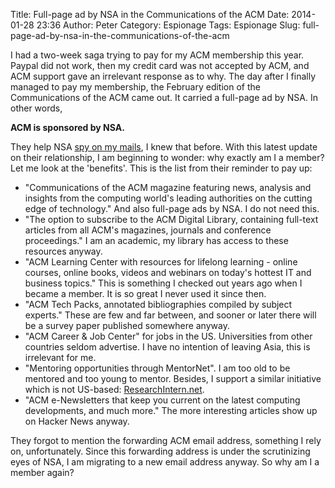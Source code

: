 Title: Full-page ad by NSA in the Communications of the ACM
Date: 2014-01-28 23:36
Author: Peter
Category: Espionage
Tags: Espionage
Slug: full-page-ad-by-nsa-in-the-communications-of-the-acm

I had a two-week saga trying to pay for my ACM membership this year.
Paypal did not work, then my credit card was not accepted by ACM, and
ACM support gave an irrelevant response as to why. The day after I
finally managed to pay my membership, the February edition of the
Communications of the ACM came out. It carried a full-page ad by NSA. In
other words,

**ACM is sponsored by NSA.**

They help NSA [spy on my mails](http://peterwittek.com/2013/08/acm-wants-you-to-be-spied-on/), I
knew that before. With this latest update on their relationship, I am
beginning to wonder: why exactly am I a member? Let me look at the
'benefits'. This is the list from their reminder to pay up:

-   "Communications of the ACM magazine featuring news, analysis and
    insights from the computing world's leading authorities on the
    cutting edge of technology." And also full-page ads by NSA. I do not
    need this.
-   "The option to subscribe to the ACM Digital Library, containing
    full-text articles from all ACM's magazines, journals and conference
    proceedings." I am an academic, my library has access to these
    resources anyway.
-   "ACM Learning Center with resources for lifelong learning - online
    courses, online books, videos and webinars on today's hottest IT and
    business topics." This is something I checked out years ago when I
    became a member. It is so great I never used it since then.
-   "ACM Tech Packs, annotated bibliographies compiled by subject
    experts." These are few and far between, and sooner or later there
    will be a survey paper published somewhere anyway.
-   "ACM Career & Job Center" for jobs in the US. Universities from
    other countries seldom advertise. I have no intention of leaving
    Asia, this is irrelevant for me.
-   "Mentoring opportunities through MentorNet". I am too old to be
    mentored and too young to mentor. Besides, I support a similar
    initiative which is not US-based:
    [ResearchIntern.net](http://www.researchintern.net/).
-   "ACM e-Newsletters that keep you current on the latest computing
    developments, and much more." The more interesting articles show up
    on Hacker News anyway.

They forgot to mention the forwarding ACM email address, something I
rely on, unfortunately. Since this forwarding address is under the
scrutinizing eyes of NSA, I am migrating to a new email address anyway.
So why am I a member again?
